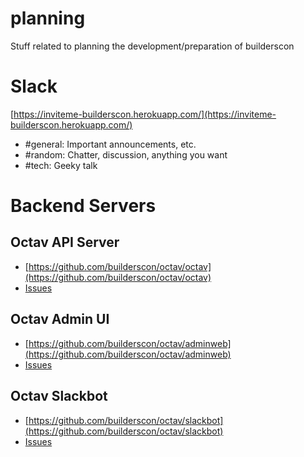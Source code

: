 # planning
Stuff related to planning the development/preparation of builderscon

# Slack

[https://inviteme-builderscon.herokuapp.com/](https://inviteme-builderscon.herokuapp.com/)

* #general: Important announcements, etc.
* #random: Chatter, discussion, anything you want
* #tech: Geeky talk

# Backend Servers

## Octav API Server

* [https://github.com/builderscon/octav/octav](https://github.com/builderscon/octav/octav)
* [Issues](https://github.com/builderscon/octav/octav/issues)

## Octav Admin UI

* [https://github.com/builderscon/octav/adminweb](https://github.com/builderscon/octav/adminweb)
* [Issues](https://github.com/builderscon/octav/adminweb/issues)

## Octav Slackbot

* [https://github.com/builderscon/octav/slackbot](https://github.com/builderscon/octav/slackbot)
* [Issues](https://github.com/builderscon/octav/slackbot)
